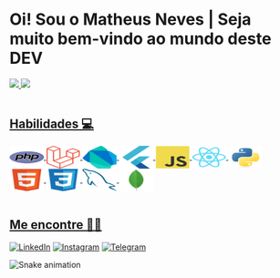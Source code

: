 # Oi! Sou o Matheus Neves | Seja muito bem-vindo ao mundo deste DEV

 <div>
  <a href="https://github.com/MatheusGinel">
  <img height="180em" src="https://github-readme-stats.vercel.app/api?username=MatheusGinel&show_icons=true&theme=tokyonight"/>
  <img height="180em" src="https://github-readme-stats.vercel.app/api/top-langs/?username=MatheusGinel&layout=compact&langs_count=16&theme=tokyonight"/>
</div><br>

## Habilidades 💻
<div style="display: inline_block">
  <img align="center" alt="Matt-PHP" height="40" width="60" src="https://raw.githubusercontent.com/devicons/devicon/master/icons/php/php-original.svg">
  <img align="center" alt="Matt-Laravel" height="40" width="60" src="https://raw.githubusercontent.com/devicons/devicon/master/icons/laravel/laravel-original.svg">          
  <img align="center" alt="Matt-Dart" height="40" width="60" src="https://raw.githubusercontent.com/devicons/devicon/master/icons/dart/dart-original.svg">
  <img align="center" alt="Matt-Dart" height="40" width="60" src="https://raw.githubusercontent.com/devicons/devicon/master/icons/flutter/flutter-original.svg">
  <img align="center" alt="Matt-JavaScript" height="40" width="60" src="https://raw.githubusercontent.com/devicons/devicon/master/icons/javascript/javascript-original.svg">
  <img align="center" alt="Matt-React" height="40" width="60" src="https://raw.githubusercontent.com/devicons/devicon/master/icons/react/react-original.svg">
  <img align="center" alt="Matt-Python" height="40" width="60" src="https://raw.githubusercontent.com/devicons/devicon/master/icons/python/python-original.svg">
  <img align="center" alt="Matt-HTML" height="40" width="60" src="https://raw.githubusercontent.com/devicons/devicon/master/icons/html5/html5-original.svg">
  <img align="center" alt="Matt-CSS" height="40" width="60" src="https://raw.githubusercontent.com/devicons/devicon/master/icons/css3/css3-original.svg">
  <img align="center" alt="Matt-MySQL" height="40" width="60" src="https://raw.githubusercontent.com/devicons/devicon/master/icons/mysql/mysql-original.svg">
  <img align="center" alt="Matt-MongoDB" height="40" width="60" src="https://raw.githubusercontent.com/devicons/devicon/master/icons/mongodb/mongodb-original.svg">
</div><br>

## Me encontre 🕵🏻
[![LinkedIn](https://img.shields.io/badge/LinkedIn-000?style=for-the-badge&logo=linkedin&logoColor=0E76A8)](https://www.linkedin.com/in/matheusginel/)
[![Instagram](https://img.shields.io/badge/Instagram-000?style=for-the-badge&logo=instagram)](https://www.instagram.com/matheus_ginel/)
[![Telegram](https://img.shields.io/badge/Telegram-000?style=for-the-badge&logo=telegram&logoColor=white)](https://t.me/MatheusGinel)

![Snake animation](https://github.com/MatheusGinel/MatheusGinel/blob/output/github-contribution-grid-snake.svg)
